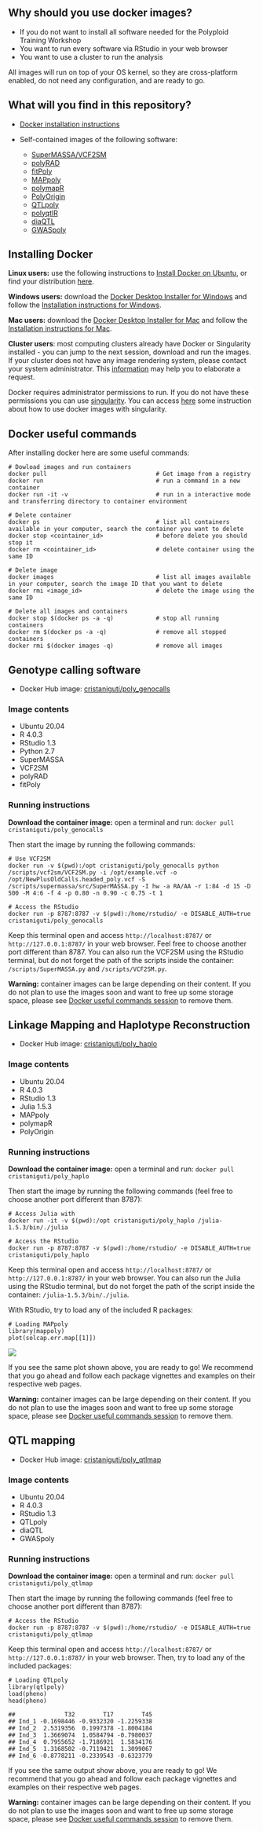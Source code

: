 ## Why should you use docker images?

* If you do not want to install all software needed for the Polyploid Training Workshop
* You want to run every software via RStudio in your web browser
* You want to use a cluster to run the analysis

All images will run on top of your OS kernel, so they are cross-platform enabled, do not need any configuration, and are ready to go.

## What will you find in this repository?

* [Docker installation instructions](#installing-docker)

* Self-contained images of the following software:

    * [SuperMASSA/VCF2SM]()
    * [polyRAD]()
    * [fitPoly]()
    * [MAPpoly]()
    * [polymapR]()
    * [PolyOrigin]()
    * [QTLpoly]()
    * [polyqtlR]()
    * [diaQTL]()
    * [GWASpoly]()

## Installing Docker

**Linux users:** use the following instructions to [Install Docker on Ubuntu](https://docs.docker.com/engine/install/ubuntu/), or find your distribution [here](https://docs.docker.com/engine/install/).

**Windows users:** download the [Docker Desktop Installer for Windows](https://desktop.docker.com/win/stable/Docker%20Desktop%20Installer.exe) and follow the [Installation instructions for Windows](https://docs.docker.com/docker-for-windows/install/).

**Mac users:** download the [Docker Desktop Installer for Mac](https://desktop.docker.com/mac/stable/Docker.dmg) and follow the [Installation instructions for Mac](https://docs.docker.com/docker-for-mac/install/).

**Cluster users**: most computing clusters already have Docker or Singularity installed - you can jump to the next session, download and run the images. If your cluster does not have any image rendering system, please contact your system administrator. This [information](https://singularity.lbl.gov/install-request) may help you to elaborate a request. 

Docker requires administrator permissions to run. If you do not have these permissions you can use [singularity](https://singularity.lbl.gov/). You can access [here](https://singularity.lbl.gov/docs-docker) some instruction about how to use docker images with singularity.

## Docker useful commands

After installing docker here are some useful commands:

```
# Dowload images and run containers
docker pull                               # Get image from a registry
docker run                                # run a command in a new container
docker run -it -v                         # run in a interactive mode and transferring directory to container environment

# Delete container
docker ps                                 # list all containers available in your computer, search the container you want to delete
docker stop <cointainer_id>               # before delete you should stop it
docker rm <cointainer_id>                 # delete container using the same ID

# Delete image
docker images                             # list all images available in your computer, search the image ID that you want to delete
docker rmi <image_id>                     # delete the image using the same ID

# Delete all images and containers
docker stop $(docker ps -a -q)            # stop all running containers 
docker rm $(docker ps -a -q)              # remove all stopped containers
docker rmi $(docker images -q)            # remove all images
```

## Genotype calling software

* Docker Hub image: [cristaniguti/poly_genocalls](https://hub.docker.com/repository/docker/cristaniguti/poly_genocalls)

### Image contents

* Ubuntu 20.04
* R 4.0.3
* RStudio 1.3
* Python 2.7
* SuperMASSA
* VCF2SM
* polyRAD
* fitPoly

### Running instructions

**Download the container image:** open a terminal and run: `docker pull cristaniguti/poly_genocalls`

Then start the image by running the following commands:

```{bash, eval=FALSE}
# Use VCF2SM
docker run -v $(pwd):/opt cristaniguti/poly_genocalls python /scripts/vcf2sm/VCF2SM.py -i /opt/example.vcf -o /opt/NewPlusOldCalls.headed_poly.vcf -S /scripts/supermassa/src/SuperMASSA.py -I hw -a RA/AA -r 1:84 -d 15 -D 500 -M 4:6 -f 4 -p 0.80 -n 0.90 -c 0.75 -t 1

# Access the RStudio
docker run -p 8787:8787 -v $(pwd):/home/rstudio/ -e DISABLE_AUTH=true cristaniguti/poly_genocalls
```

Keep this terminal open and access `http://localhost:8787/` or `http://127.0.0.1:8787/` in your web browser. Feel free to choose another port different than 8787. You can also run the VCF2SM using the RStudio terminal, but do not forget the path of the scripts inside the container: `/scripts/SuperMASSA.py` and `/scripts/VCF2SM.py`.

**Warning:** container images can be large depending on their content. If you do not plan to use the images soon and want to free up some storage space, please see [Docker useful commands session](#docker-useful-commands) to remove them.

## Linkage Mapping and Haplotype Reconstruction

* Docker Hub image: [cristaniguti/poly_haplo](https://hub.docker.com/repository/docker/cristaniguti/poly_haplo)

### Image contents

* Ubuntu 20.04
* R 4.0.3
* RStudio 1.3
* Julia 1.5.3
* MAPpoly
* polymapR
* PolyOrigin

### Running instructions

**Download the container image:** open a terminal and run: `docker pull cristaniguti/poly_haplo`

Then start the image by running the following commands (feel free to choose another port different than 8787):

```{bash, eval=FALSE}
# Access Julia with
docker run -it -v $(pwd):/opt cristaniguti/poly_haplo /julia-1.5.3/bin/./julia

# Access the RStudio
docker run -p 8787:8787 -v $(pwd):/home/rstudio/ -e DISABLE_AUTH=true cristaniguti/poly_haplo
```

Keep this terminal open and access `http://localhost:8787/` or `http://127.0.0.1:8787/` in your web browser.  You can also run the Julia using the RStudio terminal, but do not forget the path of the script inside the container: `/julia-1.5.3/bin/./julia`. 

With RStudio, try to load any of the included R packages:

```{R, eval=FALSE}
# Loading MAPpoly
library(mappoly)
plot(solcap.err.map[[1]])
```

![](./imgs/solcap.map1.png)

If you see the same plot shown above, you are ready to go! We recommend that you go ahead and follow each package vignettes and examples on their respective web pages.

**Warning:** container images can be large depending on their content. If you do not plan to use the images soon and want to free up some storage space, please see [Docker useful commands session](#docker-useful-commands) to remove them.

## QTL mapping

* Docker Hub image: [cristaniguti/poly_qtlmap](https://hub.docker.com/repository/docker/cristaniguti/poly_qtlmap)

### Image contents

* Ubuntu 20.04
* R 4.0.3
* RStudio 1.3
* QTLpoly
* diaQTL
* GWASpoly

### Running instructions

**Download the container image:** open a terminal and run: `docker pull cristaniguti/poly_qtlmap`

Then start the image by running the following commands (feel free to choose another port different than 8787):

```{bash, eval=FALSE}
# Access the RStudio
docker run -p 8787:8787 -v $(pwd):/home/rstudio/ -e DISABLE_AUTH=true cristaniguti/poly_qtlmap
```

Keep this terminal open and access `http://localhost:8787/` or `http://127.0.0.1:8787/` in your web browser. Then, try to load any of the included packages:

```{R, eval=FALSE}
# Loading QTLpoly
library(qtlpoly)
load(pheno)
head(pheno)
```

```{R, eval=FALSE}
##              T32        T17        T45
## Ind_1 -0.1698446 -0.9332320 -1.2259338
## Ind_2  2.5319356  0.1997378 -1.8004184
## Ind_3  1.3669074  1.0584794 -0.7980037
## Ind_4  0.7955652 -1.7186921  1.5834176
## Ind_5  1.3168502 -0.7119421  1.3099067
## Ind_6 -0.8778211 -0.2339543 -0.6323779
```

If you see the same output show above, you are ready to go! We recommend that you go ahead and follow each package vignettes and examples on their respective web pages.

**Warning:** container images can be large depending on their content. If you do not plan to use the images soon and want to free up some storage space, please see [Docker useful commands session](#docker-useful-commands) to remove them.

